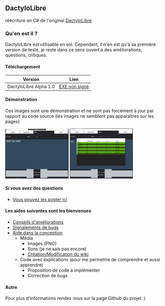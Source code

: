 ## DactyloLibre
réécriture en C# de l'original [DactyloLibre](https://github.com/spoutnik911/DactyloLibre)

### Qu'en est il ?
DactyloLibre est utilisable en soi. Cependant, il n'en est qu'à sa première version de teste, je reste dans ce sens ouvert à des améliorations, questions, critiques.

#### Téléchargement

 | Version                  | Lien                                                                                                              |
 |  ----------------------- | ----------------------------------------------------------------------------------------------------------------- |
 | DactyloLibre Alpha 1.0   | [EXE non signé](https://github.com/spoutnik911/DactyloLibre-CsharpVersion/releases/download/1.0/DactyloLibre.exe) |

#### Démonstration
Ces images sont une démonstration et ne sont pas forcément à jour par rapport au code source (les images ne semblent pas apparaîtres sur les pages)


  <img src="demo/demo.gif" width="40%"/>  <img src="demo/demo.png" width="40%"/> 
 
#### Si vous avez des questions
- [Vous pouvez les poster ici](https://github.com/spoutnik911/DactyloLibre-CsharpVersion/labels/question)

#### Les aides suivantes sont les bienvenues
* [Conseils d'améliorations](https://github.com/spoutnik911/DactyloLibre-CsharpVersion/labels/enhancement)
* [Signalements de bugs](https://github.com/spoutnik911/DactyloLibre-CsharpVersion/labels/bug)
* [Aide dans la conception](https://github.com/spoutnik911/DactyloLibre-CsharpVersion/pulls)
  * Média
    * Images (PNG)
    * Sons (je ne sais pas encore)
    * [Création/Modification du wiki](https://github.com/spoutnik911/DactyloLibre-CsharpVersion/wiki)
  * Code avec éxplications (pour me permettre de comprendre et aussi apprendre)
    * Proposition de code à implémenter
    * Correction de bugs

#### Autre
Pour plus d'informations rendez vous sur la page Github du projet :)
